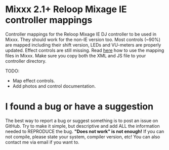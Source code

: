 # Mixxx 2.1+ Reloop Mixage IE controller mappings
Controller mappings for the Reloop Mixage IE DJ controller to be used in Mixxx. They should work for the non-IE version too. Most controls (~90%) are mapped including their shift version, LEDs and VU-meters are properly updated. Effect controls are still missing.
Read [here](https://www.mixxx.org/forums/viewtopic.php?f=7&t=7263) how to use the mapping files in Mixxx. Make sure you copy both the XML and JS file to your controller directory.

TODO:
- Map effect controls.
- Add photos and control documentation.

I found a bug or have a suggestion
========
The best way to report a bug or suggest something is to post an issue on GitHub. Try to make it simple, but descriptive and add ALL the information needed to REPRODUCE the bug. **"Does not work" is not enough!** If you can not compile, please state your system, compiler version, etc! You can also contact me via email if you want to.
